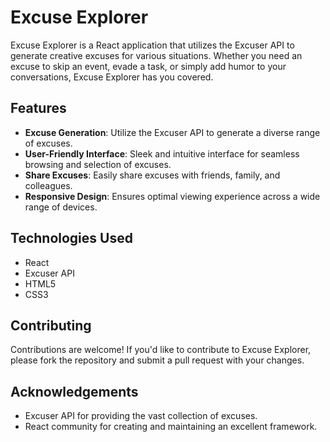 # Excuse Explorer

Excuse Explorer is a React application that utilizes the Excuser API to generate creative excuses for various situations. Whether you need an excuse to skip an event, evade a task, or simply add humor to your conversations, Excuse Explorer has you covered.

## Features

- **Excuse Generation**: Utilize the Excuser API to generate a diverse range of excuses.
- **User-Friendly Interface**: Sleek and intuitive interface for seamless browsing and selection of excuses.
- **Share Excuses**: Easily share excuses with friends, family, and colleagues.
- **Responsive Design**: Ensures optimal viewing experience across a wide range of devices.

## Technologies Used

- React
- Excuser API
- HTML5
- CSS3

## Contributing

Contributions are welcome! If you'd like to contribute to Excuse Explorer, please fork the repository and submit a pull request with your changes.

## Acknowledgements

- Excuser API for providing the vast collection of excuses.
- React community for creating and maintaining an excellent framework.
